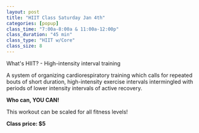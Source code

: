 ```yaml
---
layout: post
title: "HIIT Class Saturday Jan 4th"
categories: [popup]
class_time: "7:00a-8:00a & 11:00a-12:00p"
class_duration: "45 min"
class_type: "HIIT w/Core"
class_size: 8
---
```

What's HIIT? - High-intensity interval training

A system of organizing cardiorespiratory training which calls for repeated bouts of short duration, high-intensity exercise intervals intermingled with periods of lower intensity intervals of active recovery.

**Who can, YOU CAN!**

This workout can be scaled for all fitness levels!

**Class price: $5**